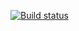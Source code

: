 [![Build status](https://ci.appveyor.com/api/projects/status/4bh4jt1lkljfm6xy?svg=true)](https://ci.appveyor.com/project/ByBychkova/selenium)
